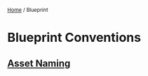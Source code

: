 <sub>[Home](../README.md) / Blueprint </sub>

# Blueprint Conventions

## [Asset Naming](AssetNaming.md)
